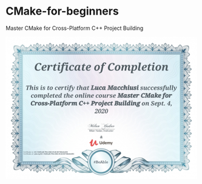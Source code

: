 # CMake-for-beginners
Master CMake for Cross-Platform C++ Project Building

![Certificate of Completion](docs/Certificate%20of%20Completion.jpg)
